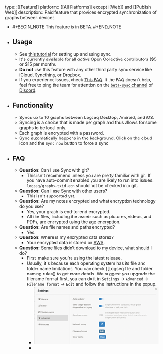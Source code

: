 type:: [[Feature]]
platform:: [[All Platforms]] except [[Web]] and [[Publish Web]] 
description:: Paid feature that provides encrypted synchronization of graphs between devices.

- #+BEGIN_NOTE
  This feature is in BETA.
  #+END_NOTE
- ## Usage
	- See [this tutorial](https://blog.logseq.com/how-to-setup-and-use-logseq-sync/) for setting up and using sync.
	- It's currently available for all *active* Open Collective contributors ($5 or $15 per month).
	- **Do not** use this feature with any other third party sync service like iCloud, Syncthing, or Dropbox.
	- If you experience issues, check [This FAQ](https://discuss.logseq.com/t/im-using-logseq-sync-what-should-i-do-if-i-am-experiencing-sync-issues/13599). If the FAQ doesn't help, feel free to ping the team for attention on the [`beta-sync` channel](https://discord.com/channels/725182569297215569/1013467386130747522) of [Discord](https://discord.gg/KpN4eHY).
- ## Functionality
	- Syncs up to 10 graphs between Logseq Desktop, Android, and iOS.
	- Syncing is a choice that is made per graph and thus allows for some graphs to be local only.
	- Each graph is encrypted with a password.
	- Sync automatically happens in the background. Click on the cloud icon and the `Sync now` button to force a sync.
- ## FAQ
	- **Question**: Can I use Sync with git?
		- This isn't recommend unless you are pretty familiar with git. If you have auto-commit enabled you are likely to run into issues. `logseq/graphs-txid.edn` should not be checked into git.
	- **Question:** Can I use Sync with other users?
		- This isn't supported yet.
	- **Question:** Are my notes encrypted and what encryption technology do you use?
		- Yes, your graph is end-to-end encrypted.
		- All the files, including the assets such as pictures, videos, and PDFs, are encrypted using the [age](https://age-encryption.org/) encryption.
	- **Question:** Are file names and paths encrypted?
		- Yes.
	- **Question**: Where is my encrypted data stored?
		- Your encrypted data is stored on [AWS](https://aws.amazon.com/).
	- **Question:** Some files didn't download to my device, what should I do?
		- First, make sure you're using the latest release.
		- Usually, it's because each operating system has its file and folder name limitations. You can check [[Logseq file and folder naming rules]] to get more details. We suggest you upgrade the filename format first, you can do it in `Settings` -> `Advanced` -> `Filename format` -> `Edit` and follow the instructions in the popup.
			- ![CleanShot 2022-11-06 at 23.07.43.png](../assets/CleanShot_2022-11-06_at_23.07.43_1667747274130_0.png)
			-